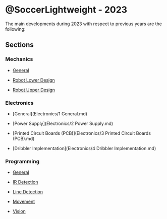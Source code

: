 # @SoccerLightweight - 2023

The main developments during 2023 with respect to previous years are the following:

## Sections

### Mechanics

- [General](Mechanics/0.General.md)

- [Robot Lower Design](Mechanics/1.Robot_Lower_Design.md)

- [Robot Upper Design](Mechanics/2.Robot_Upper_Design.md)

### Electronics

- [General](Electronics/1 General.md)

- [Power Supply](Electronics/2 Power Supply.md)

- [Printed Circuit Boards (PCB)](Electronics/3 Printed Circuit Boards (PCB).md)

- [Dribbler Implementation](Electronics/4 Dribbler Implementation.md)

### Programming

- [General](Programming/General.md)

- [IR Detection](Programming/IR_Detection.md)

- [Line Detection](Programming/Line_Detection.md)

- [Movement](Programming/Movement.md)

- [Vision](Programming/Vision.md)
